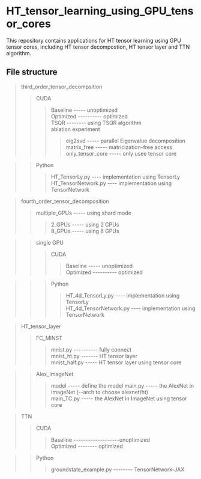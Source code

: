 # HT_tensor_learning_using_GPU_tensor_cores
This repository contains applications for HT tensor learning using GPU tensor cores, including HT tensor decompostion, HT tensor layer and TTN algorithm. 

## File structure

> third_order_tensor_decompsition
>> CUDA
>>> Baseline ----- unoptimized <br>
>>> Optimized ---------- optimized <br>
>>> TSQR -------- using TSQR algorithm <br>
>>> ablation experiment
>>>> eig2svd ----- parallel Eigenvalue decomposition <br>
>>>> matrix_free ----- matricization-free access <br>
>>>> only_tensor_core ----- only usee tensor core <br>

>> Python
>>> HT_TensorLy.py  ---- implementation using TensorLy <br>
>>> HT_TensorNetwork.py ---- implementation using TensorNetwork <br>


> fourth_order_tensor_decomposition
>> multiple_GPUs ----- using shard mode
>>> 2_GPUs ----- using 2 GPUs <br>
>>> 8_GPUs ----- using 8 GPUs <br>

>> single GPU
>>> CUDA
>>>> Baseline ----- unoptimized <br>
>>>> Optimized ---------- optimized <br>

>>> Python
>>>> HT_4d_TensorLy.py  ---- implementation using TensorLy <br>
>>>> HT_4d_TensorNetwork.py ---- implementation using TensorNetwork <br>


> HT_tensor_layer
>> FC_MINST
>>> mnist.py ---------- fully connect <br>
>>> mnist_ht.py ------- HT tensor layer <br>
>>> mnist_half.py ----- HT tensor layer using tensor core <br>


>> Alex_ImageNet
>>> model ----- define the model 
>>> main.py ----- the AlexNet in ImageNet (--arch to choose alexnet/ht) <br>
>>> main_TC.py ----- the AlexNet in ImageNet using tensor core <br>

> TTN
>> CUDA 
>>> Baseline -------------------unoptimized <br>
>>> Optimized -------- optimized <br>

>> Python
>>> groundstate_example.py -------- TensorNetwork-JAX <br>
